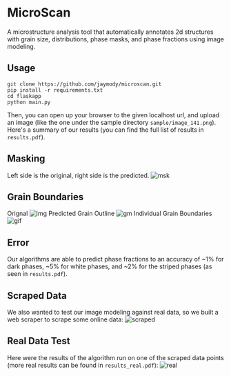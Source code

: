 # MicroScan
A microstructure analysis tool that automatically annotates 2d structures with grain size, distributions, phase masks, and phase fractions using image modeling.

## Usage
```
git clone https://github.com/jaymody/microscan.git
pip install -r requirements.txt
cd flaskapp
python main.py
```
Then, you can open up your browser to the given localhost url, and upload an image (like the one under the sample directory `sample/image_141.png`). Here's a summary of our results (you can find the full list of results in `results.pdf`).

## Masking
Left side is the original, right side is the predicted.
![msk](sample/result.png)

## Grain Boundaries
Orignal
![img](sample/image_141.png)
Predicted Grain Outline
![gm](sample/grain_mask.png)
Individual Grain Boundaries
![gif](sample/ouput.gif)

## Error
Our algorithms are able to predict phase fractions to an accuracy of ~1% for dark phases, ~5% for white phases, and ~2% for the striped phases (as seen in `results.pdf`).

## Scraped Data
We also wanted to test our image modeling against real data, so we built a web scraper to scrape some online data:
![scraped](sample/screen.gif)

## Real Data Test
Here were the results of the algorithm run on one of the scraped data points (more real results can be found in `results_real.pdf`):
![real](sample/real_sample.png)
